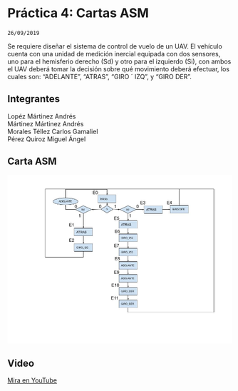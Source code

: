 # Práctica 4: Cartas ASM
```
26/09/2019
```  
Se requiere diseñar el sistema de control de vuelo de un UAV. El vehículo cuenta con una unidad de medición inercial equipada con dos sensores, uno para el hemisferio derecho (Sd) y otro para el
izquierdo (Si), con ambos el UAV deberá tomar la decisión sobre qué movimiento deberá efectuar, los cuales son: “ADELANTE”, “ATRAS”, “GIRO ´ IZQ”, y “GIRO DER”.

## Integrantes
Lopéz Mártinez Andrés  
Mártinez Mártinez Andrés  
Morales Téllez Carlos Gamaliel  
Pérez Quiroz Miguel Ángel  

## Carta ASM
![CartaASM](./cartaASM.jpg)

## Video
[Mira en YouTube](https://www.youtube.com/watch?v=NA0eVfWozRU)